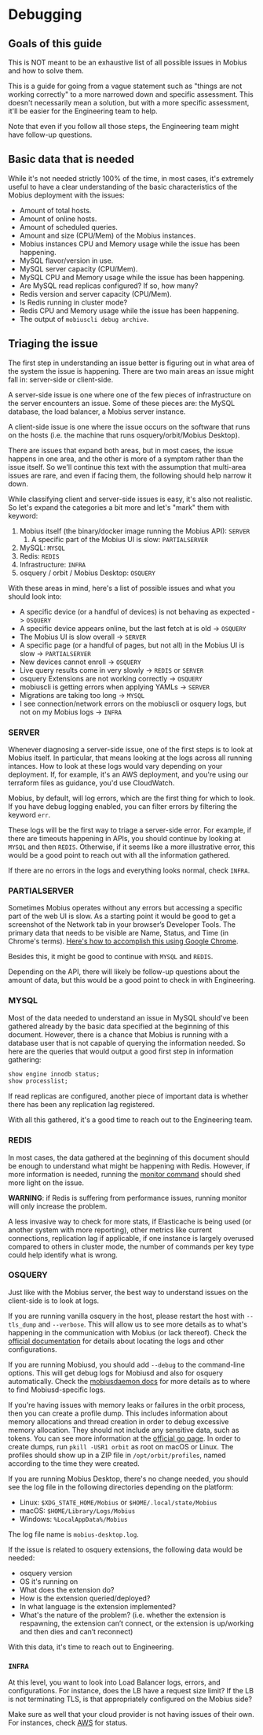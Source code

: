 # Debugging

## Goals of this guide

This is NOT meant to be an exhaustive list of all possible issues in Mobius and how to solve them.

This is a guide for going from a vague statement such as "things are not working correctly" to a more narrowed down and
specific assessment. This doesn't necessarily mean a solution, but with a more specific assessment, it'll be easier for
the Engineering team to help.

Note that even if you follow all those steps, the Engineering team might have follow-up questions.

## Basic data that is needed

While it's not needed strictly 100% of the time, in most cases, it's extremely useful to have a clear understanding of
the basic characteristics of the Mobius deployment with the issues:

- Amount of total hosts.
- Amount of online hosts.
- Amount of scheduled queries.
- Amount and size (CPU/Mem) of the Mobius instances.
- Mobius instances CPU and Memory usage while the issue has been happening.
- MySQL flavor/version in use.
- MySQL server capacity (CPU/Mem).
- MySQL CPU and Memory usage while the issue has been happening.
- Are MySQL read replicas configured? If so, how many?
- Redis version and server capacity (CPU/Mem).
- Is Redis running in cluster mode?
- Redis CPU and Memory usage while the issue has been happening.
- The output of `mobiuscli debug archive`.

## Triaging the issue

The first step in understanding an issue better is figuring out in what area of the system the issue is happening. There
are two main areas an issue might fall in: server-side or client-side.

A server-side issue is one where one of the few pieces of infrastructure on the server encounters an issue. Some of
these pieces are: the MySQL database, the load balancer, a Mobius server instance.

A client-side issue is one where the issue occurs on the software that runs on the hosts (i.e. the machine that runs
osquery/orbit/Mobius Desktop).

There are issues that expand both areas, but in most cases, the issue happens in one area, and the other is more of a
symptom rather than the issue itself. So we'll continue this text with the assumption that multi-area issues are rare,
and even if facing them, the following should help narrow it down.  

While classifying client and server-side issues is easy, it's also not realistic. So let's expand the
categories a bit more and let's "mark" them with keyword:

1. Mobius itself (the binary/docker image running the Mobius API): `SERVER`
   1. A specific part of the Mobius UI is slow: `PARTIALSERVER`
2. MySQL: `MYSQL`
3. Redis: `REDIS`
4. Infrastructure: `INFRA`
5. osquery / orbit / Mobius Desktop: `OSQUERY`

With these areas in mind, here's a list of possible issues and what you should look into:

- A specific device (or a handful of devices) is not behaving as expected -> `OSQUERY`
- A specific device appears online, but the last fetch at is old -> `OSQUERY`
- The Mobius UI is slow overall -> `SERVER`
- A specific page (or a handful of pages, but not all) in the Mobius UI is slow -> `PARTIALSERVER`
- New devices cannot enroll -> `OSQUERY`
- Live query results come in very slowly -> `REDIS` or `SERVER`
- osquery Extensions are not working correctly -> `OSQUERY`
- mobiuscli is getting errors when applying YAMLs -> `SERVER`
- Migrations are taking too long -> `MYSQL`
- I see connection/network errors on the mobiuscli or osquery logs, but not on my Mobius logs -> `INFRA`

### SERVER

Whenever diagnosing a server-side issue, one of the first steps is to look at Mobius itself. In particular, that means
looking at the logs across all running intances. How to look at these logs would vary depending on your
deployment. If, for example, it's an AWS deployment, and you're using our terraform files as guidance, you'd use
CloudWatch.

Mobius, by default, will log errors, which are the first thing for which to look. If you have debug logging enabled, you can
filter errors by filtering the keyword `err`.

These logs will be the first way to triage a server-side error. For example, if there are timeouts happening in APIs,
you should continue by looking at `MYSQL` and then `REDIS`. Otherwise, if it seems like a more illustrative error, this
would be a good point to reach out with all the information gathered.

If there are no errors in the logs and everything looks normal, check `INFRA`.

### PARTIALSERVER

Sometimes Mobius operates without any errors but accessing a specific part of the web UI is slow. As a starting point it
would be good to get a screenshot of the Network tab in your browser’s Developer Tools. The primary data that needs to
be visible are Name, Status, and Time (in Chrome's terms).
[Here's how to accomplish this using Google Chrome](https://developer.chrome.com/docs/devtools/network/).

Besides this, it might be good to continue with `MYSQL` and `REDIS`.

Depending on the API, there will likely be follow-up questions about the amount of data, but this would be a good point to
check in with Engineering.

### MYSQL

Most of the data needed to understand an issue in MySQL should've been gathered already by the basic data specified at
the beginning of this document. However, there is a chance that Mobius is running with a database user that is not
capable of querying the information needed. So here are the queries that would output a good first step in information
gathering:

```sql
show engine innodb status;
show processlist;
```

If read replicas are configured, another piece of important data is whether there has been any replication lag
registered.

With all this gathered, it's a good time to reach out to the Engineering team.

### REDIS

In most cases, the data gathered at the beginning of this document should be enough to understand what might be
happening with Redis. However, if more information is needed, running the
[monitor command](https://redis.io/commands/monitor/) should shed more light on the issue.

**WARNING**: if Redis is suffering from performance issues, running monitor will only increase the problem.

A less invasive way to check for more stats, if Elasticache is being used (or another system with more reporting), other
metrics like current connections, replication lag if applicable, if one instance is largely overused compared to others
in cluster mode, the number of commands per key type could help identify what is wrong.

### OSQUERY

Just like with the Mobius server, the best way to understand issues on the client-side is to look at logs.

If you are running vanilla osquery in the host, please restart the host with `--tls_dump` and `--verbose`. This will
allow us to see more details as to what's happening in the communication with Mobius (or lack thereof). Check the
[official documentation](https://osquery.readthedocs.io/en/stable/deployment/logging/) for details about locating
the logs and other configurations.

If you are running Mobiusd, you should add `--debug` to the command-line options. This will get debug logs for Mobiusd and
also for osquery automatically. Check the [mobiusdaemon docs](https://mobiusmdm.com/docs/using-mobius/enroll-hosts#finding-mobiusdaemon-logs)
for more details as to where to find Mobiusd-specific logs.

If you're having issues with memory leaks or failures in the orbit process, then you can create a profile dump.
This includes information about memory allocations and thread creation in order to debug excessive memory allocation.
They should not include any sensitive data, such as tokens. You can see more information at the [official go page](https://go.dev/doc/diagnostics#profiling).
In order to create dumps, run `pkill -USR1 orbit` as root on macOS or Linux. The profiles should show up in a ZIP
file in `/opt/orbit/profiles`, named according to the time they were created.

If you are running Mobius Desktop, there's no change needed, you should see the log file in the following directories
depending on the platform:

- Linux: `$XDG_STATE_HOME/Mobius` or `$HOME/.local/state/Mobius`
- macOS: `$HOME/Library/Logs/Mobius`
- Windows: `%LocalAppData%/Mobius`

The log file name is `mobius-desktop.log`.

If the issue is related to osquery extensions, the following data would be needed:

- osquery version
- OS it's running on
- What does the extension do?
- How is the extension queried/deployed?
- In what language is the extension implemented?
- What's the nature of the problem? (i.e. whether the extension is respawning, the extension can’t connect,
or the extension is up/working and then dies and can’t reconnect)

With this data, it's time to reach out to Engineering.

### `INFRA`

At this level, you want to look into Load Balancer logs, errors, and configurations. For instance, does the LB
have a request size limit? If the LB is not terminating TLS, is that appropriately configured on the Mobius side?

Make sure as well that your cloud provider is not having issues of their own. For instances, check
[AWS](https://health.aws.amazon.com/health/status) for status.

<meta name="maintainedBy" value="lukeheath">
<meta name="description"  value="A guide to triaging and diagnosing issues in Mobius.">
